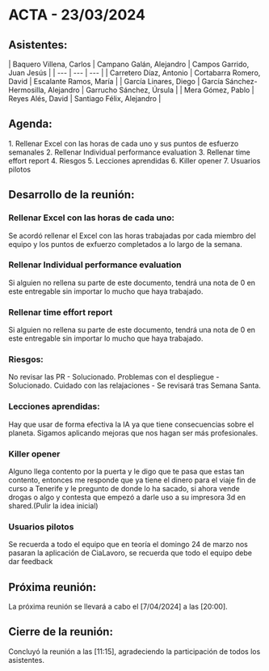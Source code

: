 # ACTA - 23/03/2024

## Asistentes:
<div class="markdown-table">
| Baquero Villena, Carlos | Campano Galán, Alejandro | Campos Garrido, Juan Jesús |
| --- | --- | --- |
| Carretero Díaz, Antonio | Cortabarra Romero, David | Escalante Ramos, María |
| García Linares, Diego | García Sánchez-Hermosilla, Alejandro | Garrucho Sánchez, Úrsula |
| Mera Gómez, Pablo | Reyes Alés, David | Santiago Félix, Alejandro |
</div>

## Agenda:
<div class="markdown-center">
1. Rellenar Excel con las horas de cada uno y sus puntos de esfuerzo semanales
2. Rellenar Individual performance evaluation
3. Rellenar time effort report
4. Riesgos
5. Lecciones aprendidas
6. Killer opener
7. Usuarios pilotos
</div>

## Desarrollo de la reunión:

### Rellenar Excel con las horas de cada uno:
Se acordó rellenar el Excel con las horas trabajadas por cada miembro del equipo y los puntos de exfuerzo completados a lo largo de la semana.

### Rellenar Individual performance evaluation
Si alguien no rellena su parte de este documento, tendrá una nota de 0 en este entregable sin importar lo mucho que haya trabajado.

### Rellenar time effort report
Si alguien no rellena su parte de este documento, tendrá una nota de 0 en este entregable sin importar lo mucho que haya trabajado.

### Riesgos:
No revisar las PR - Solucionado.
Problemas con el despliegue - Solucionado.
Cuidado con las relajaciones - Se revisará tras Semana Santa.


### Lecciones aprendidas:
Hay que usar de forma efectiva la IA ya que tiene consecuencias sobre el planeta.
Sigamos aplicando mejoras que nos hagan ser más profesionales.

### Killer opener
Alguno llega contento por la puerta y le digo que te pasa que estas tan contento, entonces me responde que ya tiene el dinero para el viaje fin de curso a Tenerife y le pregunto de donde lo ha sacado, si ahora vende drogas o algo y contesta que empezó a darle uso a su impresora 3d en shared.(Pulir la idea inicial)

### Usuarios pilotos
Se recuerda a todo el equipo que en teoría el domingo 24 de marzo nos pasaran la aplicación de CiaLavoro, se recuerda que todo el equipo debe dar feedback

## Próxima reunión:
La próxima reunión se llevará a cabo el [7/04/2024] a las [20:00].

## Cierre de la reunión:
Concluyó la reunión a las [11:15], agradeciendo la participación de todos los asistentes.